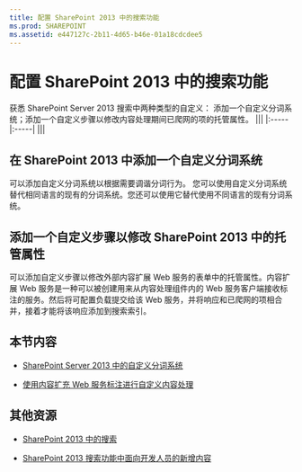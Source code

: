 ```yaml
---
title: 配置 SharePoint 2013 中的搜索功能
ms.prod: SHAREPOINT
ms.assetid: e447127c-2b11-4d65-b46e-01a18cdcdee5
---
```



# 配置 SharePoint 2013 中的搜索功能
获悉 SharePoint Server 2013 搜索中两种类型的自定义： 添加一个自定义分词系统；添加一个自定义步骤以修改内容处理期间已爬网的项的托管属性。
|||
|:-----|:-----|
|||
   

## 在 SharePoint 2013 中添加一个自定义分词系统
<a name="SP15configsearch_word"> </a>

可以添加自定义分词系统以根据需要调谐分词行为。 您可以使用自定义分词系统替代相同语言的现有的分词系统。您还可以使用它替代使用不同语言的现有分词系统。
  
    
    

## 添加一个自定义步骤以修改 SharePoint 2013 中的托管属性
<a name="SP15ConfigSearch_customstep"> </a>

可以添加自定义步骤以修改外部内容扩展 Web 服务的表单中的托管属性。内容扩展 Web 服务是一种可以被创建用来从内容处理组件内的 Web 服务客户端接收标注的服务。然后将可配置负载提交给该 Web 服务，并将响应和已爬网的项相合并，接着才能将该响应添加到搜索索引。
  
    
    

## 本节内容
<a name="SP15ConfigSearch_customstep"> </a>


-  [SharePoint Server 2013 中的自定义分词系统](custom-word-breakers-in-sharepoint-server-2013.md)
    
  
-  [使用内容扩充 Web 服务标注进行自定义内容处理](custom-content-processing-with-the-content-enrichment-web-service-callout.md)
    
  

## 其他资源
<a name="SP15configsearch_addlresources"> </a>


-  [SharePoint 2013 中的搜索](search-in-sharepoint-2013.md)
    
  
-  [SharePoint 2013 搜索功能中面向开发人员的新增内容](what-s-new-in-sharepoint-2013-search-for-developers.md)
    
  

